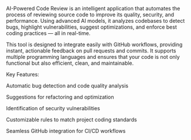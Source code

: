 AI-Powered Code Review is an intelligent application that automates the process of reviewing source code to improve its quality, security, and performance.
Using advanced AI models, it analyzes codebases to detect bugs, highlight vulnerabilities, suggest optimizations, and enforce best coding practices — all in real-time.

This tool is designed to integrate easily with GitHub workflows, providing instant, actionable feedback on pull requests and commits.
It supports multiple programming languages and ensures that your code is not only functional but also efficient, clean, and maintainable.

Key Features:

Automatic bug detection and code quality analysis

Suggestions for refactoring and optimization

Identification of security vulnerabilities

Customizable rules to match project coding standards

Seamless GitHub integration for CI/CD workflows

